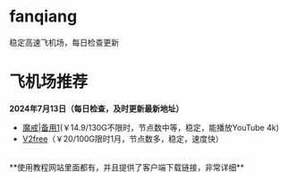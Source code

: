 # fanqiang
稳定高速飞机场，每日检查更新
# 飞机场推荐 
**2024年7月13日（每日检查，及时更新最新地址）**
*   [魔戒](https://mojie.app/register?aff=1pWspTHg#tt)|[备用1](https://mojie.co/register?aff=1pWspTHg#tt)(￥14.9/130G不限时，节点数中等，稳定，能播放YouTube 4k)
*   [V2free](https://w1.v2free.cc/auth/register?code=QKu7#tt)（￥20/100G限时1月，节点数多，稳定，速度快）
<br />
**使用教程网站里面都有，并且提供了客户端下载链接，非常详细**


